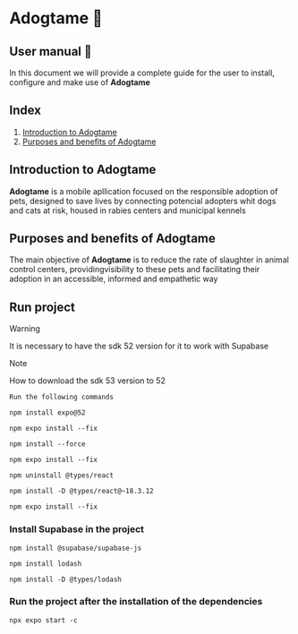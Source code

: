 # Adogtame :feet:

## User manual :book:

In this document we will provide a complete guide for the user to install, configure and make use of **Adogtame**

## Index

1. [Introduction to Adogtame](#introduction-to-adogtame)
2. [Purposes and benefits of Adogtame](#purposes-and-benefits-of-adogtame)

## Introduction to Adogtame

**Adogtame** is a mobile apllication focused on the responsible adoption of pets, designed to save lives by connecting potencial adopters whit dogs and cats at risk, housed in rabies centers and municipal kennels

## Purposes and benefits of Adogtame

The main objective of **Adogtame** is to reduce the rate of slaughter in animal control centers, providingvisibility to these pets and facilitating their adoption in an accessible, informed and empathetic way

## Run project

> [!WARNING]
> It is necessary to have the sdk 52 version for it to work with Supabase

> [!NOTE]
> How to download the sdk 53 version to 52

    Run the following commands

`npm install expo@52`

`npm expo install --fix`

`npm install --force`

`npm expo install --fix`

`npm uninstall @types/react`

`npm install -D @types/react@~18.3.12`

`npm expo install --fix`

### Install Supabase in the project

`npm install @supabase/supabase-js`

`npm install lodash`

`npm install -D @types/lodash`

### Run the project after the installation of the dependencies

`npx expo start -c`
